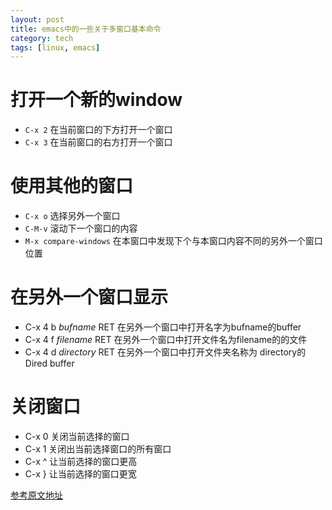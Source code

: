 ```yaml
---
layout: post
title: emacs中的一些关于多窗口基本命令
category: tech
tags: [linux, emacs]
---
```


# 打开一个新的window
* `C-x 2`
在当前窗口的下方打开一个窗口
* `C-x 3`
在当前窗口的右方打开一个窗口

# 使用其他的窗口
* `C-x o`
选择另外一个窗口
* `C-M-v`
滚动下一个窗口的内容
* `M-x compare-windows`
在本窗口中发现下个与本窗口内容不同的另外一个窗口位置

# 在另外一个窗口显示
* C-x 4 b *bufname* RET
在另外一个窗口中打开名字为bufname的buffer
* C-x 4 f *filename* RET
在另外一个窗口中打开文件名为filename的的文件
* C-x 4 d *directory* RET
在另外一个窗口中打开文件夹名称为 directory的Dired buffer

# 关闭窗口
* C-x 0
关闭当前选择的窗口
* C-x 1
关闭出当前选择窗口的所有窗口
* C-x ^
让当前选择的窗口更高
* C-x }
让当前选择的窗口更宽

[参考原文地址][]

[参考原文地址]: https://www.cs.utah.edu/dept/old/texinfo/emacs18/emacs_21.html
